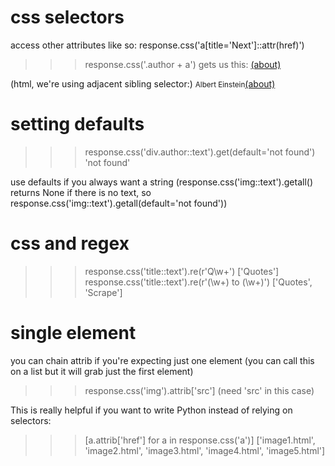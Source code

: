 # css selectors
access other attributes like so: response.css('a[title='Next']::attr(href)')

>>> response.css('.author + a') gets us this:
<a href="/author/Albert-Einstein">(about)</a>

(html, we're using adjacent sibling selector:)
<small class='author' itemprop='author'>Albert Einstein</small><a href="/author/Albert-Einstein">(about)</a>


# setting defaults
>>> response.css('div.author::text').get(default='not found')
'not found'

use defaults if you always want a string (response.css('img::text').getall() returns
None if there is no text, so response.css('img::text').getall(default='not found'))


# css and regex
>>> response.css('title::text').re(r'Q\w+')
['Quotes']
>>> response.css('title::text').re(r'(\w+) to (\w+)')
['Quotes', 'Scrape']


# single element
you can chain attrib if you're expecting just one element 
(you can call this on a list but it will grab just the first element)

>>> response.css('img').attrib['src'] (need 'src' in this case)


This is really helpful if you want to write Python instead of relying on selectors:

>>> [a.attrib['href'] for a in response.css('a')]
['image1.html', 'image2.html', 'image3.html', 'image4.html', 'image5.html']

